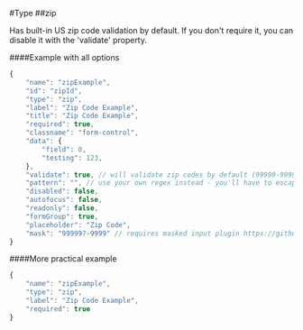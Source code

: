 #Type
##zip

Has built-in US zip code validation by default. If you don't require it, you can disable it with the 'validate' property.

####Example with all options

```javascript
{
    "name": "zipExample",
    "id": "zipId",
    "type": "zip",
    "label": "Zip Code Example",
    "title": "Zip Code Example",
    "required": true,
    "classname": "form-control",
    "data": {
        "field": 0,
        "testing": 123,
    },
    "validate": true, // will validate zip codes by default (99999-9999 && 99999). disable this to turn it off
    "pattern": "", // use your own regex instead - you'll have to escape some characters and omit the beginning/end forward slashes
    "disabled": false,
    "autofocus": false,
    "readonly": false,
    "formGroup": true,
    "placeholder": "Zip Code",
    "mask": "99999?-9999" // requires masked input plugin https://github.com/digitalBush/jquery.maskedinput 
}
```

####More practical example

```javascript
{
    "name": "zipExample",
    "type": "zip",
    "label": "Zip Code Example",
    "required": true
}
```